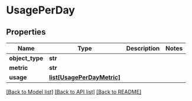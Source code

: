 # UsagePerDay

## Properties
Name | Type | Description | Notes
------------ | ------------- | ------------- | -------------
**object_type** | **str** |  | 
**metric** | **str** |  | 
**usage** | [**list[UsagePerDayMetric]**](UsagePerDayMetric.md) |  | 

[[Back to Model list]](../README.md#documentation-for-models) [[Back to API list]](../README.md#documentation-for-api-endpoints) [[Back to README]](../README.md)


